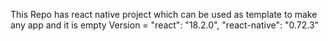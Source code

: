 This Repo has react native project which can be used as template to make any app and it is empty 
Version = "react": "18.2.0",
          "react-native": "0.72.3"
